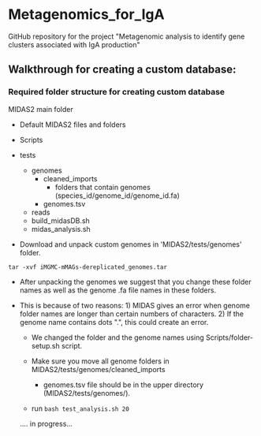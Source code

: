 # Metagenomics_for_IgA
GitHub repository for the project "Metagenomic analysis to identify gene clusters associated with IgA production"


## Walkthrough for creating a custom database:

### Required folder structure for creating custom database


MIDAS2 main folder

- Default MIDAS2 files and folders
- Scripts 
- tests
    - genomes
      - cleaned_imports
        - folders that contain genomes (species_id/genome_id/genome_id.fa)
      - genomes.tsv
    - reads
    - build_midasDB.sh
    - midas_analysis.sh

- Download and unpack custom genomes in 'MIDAS2/tests/genomes' folder.

`tar -xvf iMGMC-mMAGs-dereplicated_genomes.tar`

- After unpacking the genomes we suggest that you change these folder names as well as the genome .fa file names in these folders.
  
- This is because of two reasons: 1) MIDAS gives an error when genome folder names are longer than certain numbers of characters. 2) If the genome name contains dots ".", this could create an error.

    - We changed the folder and the genome names using Scripts/folder-setup.sh script.
  
    - Make sure you move all genome folders in MIDAS2/tests/genomes/cleaned_imports
      - genomes.tsv file should be in the upper directory (MIDAS2/tests/genomes/).




    - run  `bash test_analysis.sh 20`
    
    
    .... in progress...

